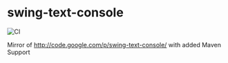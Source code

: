 # swing-text-console

![CI](https://github.com/ooxi/swing-text-console/actions/workflows/ci.yaml/badge.svg)

Mirror of http://code.google.com/p/swing-text-console/ with added Maven Support

